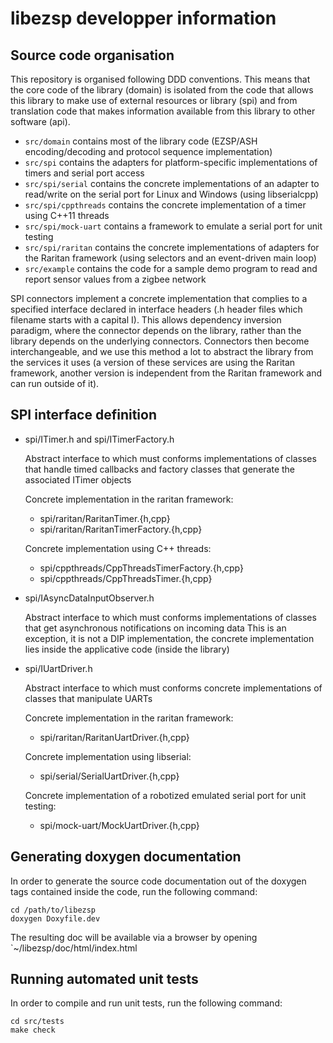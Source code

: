 # libezsp developper information

## Source code organisation

This repository is organised following DDD conventions.
This means that the core code of the library (domain) is isolated from the code that allows this library to make use of external resources or library (spi) and from translation code that makes information available from this library to other software (api).

* `src/domain` contains most of the library code (EZSP/ASH encoding/decoding and protocol sequence implementation)
* `src/spi` contains the adapters for platform-specific implementations of timers and serial port access
* `src/spi/serial` contains the concrete implementations of an adapter to read/write on the serial port for Linux and Windows (using libserialcpp)
* `src/spi/cppthreads` contains the concrete implementation of a timer using C++11 threads
* `src/spi/mock-uart` contains a framework to emulate a serial port for unit testing
* `src/spi/raritan` contains the concrete implementations of adapters for the Raritan framework (using selectors and an event-driven main loop)
* `src/example` contains the code for a sample demo program to read and report sensor values from a zigbee network

SPI connectors implement a concrete implementation that complies to a specified interface declared in interface headers (.h header files which filename starts with a capital I).
This allows dependency inversion paradigm, where the connector depends on the library, rather than the library depends on the underlying connectors. Connectors then become interchangeable, and we use this method a lot to abstract the library from the services it uses (a version of these services are using the Raritan framework, another version is independent from the Raritan framework and can run outside of it).

## SPI interface definition

* spi/ITimer.h and spi/ITimerFactory.h
  
  Abstract interface to which must conforms implementations of classes that handle timed callbacks and factory classes that generate the associated ITimer objects
  
  Concrete implementation in the raritan framework:
  * spi/raritan/RaritanTimer.{h,cpp}
  * spi/raritan/RaritanTimerFactory.{h,cpp}
  
  Concrete implementation using C++ threads:
  * spi/cppthreads/CppThreadsTimerFactory.{h,cpp}
  * spi/cppthreads/CppThreadsTimer.{h,cpp}

* spi/IAsyncDataInputObserver.h
  
  Abstract interface to which must conforms implementations of classes that get asynchronous notifications on incoming data
  This is an exception, it is not a DIP implementation, the concrete implementation lies inside the applicative code (inside the library)

* spi/IUartDriver.h
  
  Abstract interface to which must conforms concrete implementations of classes that manipulate UARTs
  
  Concrete implementation in the raritan framework:
  * spi/raritan/RaritanUartDriver.{h,cpp}
  
  Concrete implementation using libserial:
  * spi/serial/SerialUartDriver.{h,cpp}
  
  Concrete implementation of a robotized emulated serial port for unit testing:
  * spi/mock-uart/MockUartDriver.{h,cpp}

## Generating doxygen documentation

In order to generate the source code documentation out of the doxygen tags contained inside the code, run the following command:
```
cd /path/to/libezsp
doxygen Doxyfile.dev
```

The resulting doc will be available via a browser by opening `~/libezsp/doc/html/index.html

## Running automated unit tests

In order to compile and run unit tests, run the following command:
```
cd src/tests
make check
```
